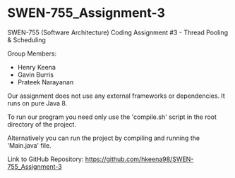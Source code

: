 # SWEN-755_Assignment-3
SWEN-755 (Software Architecture) Coding Assignment #3 - Thread Pooling & Scheduling

Group Members:
- Henry Keena
- Gavin Burris
- Prateek Narayanan

Our assignment does not use any external frameworks or dependencies. It runs on pure Java 8.

To run our program you need only use the 'compile.sh' script in the root directory of the project.

Alternatively you can run the project by compiling and running the 'Main.java' file.

Link to GitHub Repository: https://github.com/hkeena98/SWEN-755_Assignment-3
